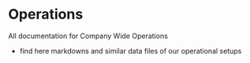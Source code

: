 # Operations
All documentation for Company Wide Operations
- find here markdowns and similar data files of our operational setups
